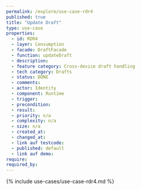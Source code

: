 ```yaml
---
permalink: /explore/use-case-rdr4
published: true
title: "Update Draft"
type: use-case
properties:
  - id: RDR4
  - layer: Consumption
  - facade: DraftFacade
  - function: updateDraft
  - description:
  - feature category: Cross-device draft handling
  - tech category: Drafts
  - status: DONE
  - comments:
  - actor: Identity
  - component: Runtime
  - trigger:
  - precondition:
  - result:
  - priority: n/a
  - complexity: n/a
  - size: n/a
  - created_at:
  - changed_at:
  - link auf testcode:
  - published: default
  - link auf demo:
require:
required_by:
---
```


{% include use-cases/use-case-rdr4.md %}
